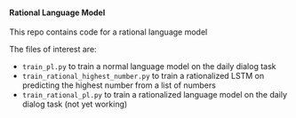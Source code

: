 #### Rational Language Model

This repo contains code for a rational language model

The files of interest are:

- `train_pl.py` to train a normal language model on the daily dialog task
- `train_rational_highest_number.py` to train a rationalized LSTM on predicting the highest number from a list of numbers
- `train_rational_pl.py` to train a rationalized language model on the daily dialog task (not yet working)

 
